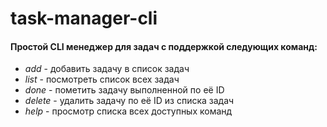 # task-manager-cli
#### Простой CLI менеджер для задач с поддержкой следующих команд:
- *add* - добавить задачу в список задач
- *list* - посмотреть список всех задач
- *done* - пометить задачу выполненной по её ID
- *delete* - удалить задачу по её ID из списка задач
- *help* - просмотр списка всех доступных команд